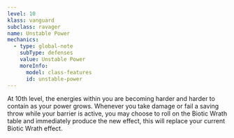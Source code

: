 ```yaml
---
level: 10
klass: vanguard
subclass: ravager
name: Unstable Power
mechanics:
  - type: global-note
    subType: defenses
    value: Unstable Power
    moreInfo:
      model: class-features
      id: unstable-power
---
```

At 10th level, the energies within you are becoming harder and harder to contain as your power grows. Whenever you take
damage or fail a saving throw while your barrier is active, you may choose to roll on the Biotic Wrath table and
immediately produce the new effect, this will replace your current Biotic Wrath effect.
